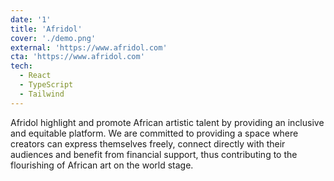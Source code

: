 ```yaml
---
date: '1'
title: 'Afridol'
cover: './demo.png'
external: 'https://www.afridol.com'
cta: 'https://www.afridol.com'
tech:
  - React
  - TypeScript
  - Tailwind
---
```


Afridol highlight and promote African artistic talent by providing an inclusive and equitable platform. We are committed to providing a space where creators can express themselves freely, connect directly with their audiences and benefit from financial support, thus contributing to the flourishing of African art on the world stage.
